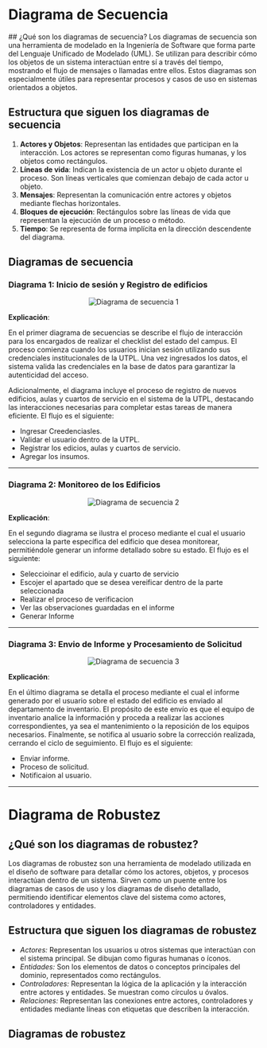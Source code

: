 <h1>Diagrama de Secuencia</h1>
## ¿Qué son los diagramas de secuencia?
Los diagramas de secuencia son una herramienta de modelado en la Ingeniería de Software que forma parte del Lenguaje Unificado de Modelado (UML). Se utilizan para describir cómo los objetos de un sistema interactúan entre sí a través del tiempo, mostrando el flujo de mensajes o llamadas entre ellos. Estos diagramas son especialmente útiles para representar procesos y casos de uso en sistemas orientados a objetos.

## Estructura que siguen los diagramas de secuencia
1. **Actores y Objetos**: Representan las entidades que participan en la interacción. Los actores se representan como figuras humanas, y los objetos como rectángulos.
2. **Líneas de vida**: Indican la existencia de un actor u objeto durante el proceso. Son líneas verticales que comienzan debajo de cada actor u objeto.
3. **Mensajes**: Representan la comunicación entre actores y objetos mediante flechas horizontales.
4. **Bloques de ejecución**: Rectángulos sobre las líneas de vida que representan la ejecución de un proceso o método.
5. **Tiempo**: Se representa de forma implícita en la dirección descendente del diagrama.

## Diagramas de secuencia

### Diagrama 1: Inicio de sesión y Registro de edificios

<p align="center">
  <img src="https://github.com/user-attachments/assets/7f299cc6-e89f-4a8d-bdc0-5a64130b9308" alt="Diagrama de secuencia 1 "/>
</p>

**Explicación**:  

En el primer diagrama de secuencias se describe el flujo de interacción para los encargados de realizar el checklist del estado del campus. El proceso comienza cuando los usuarios inician sesión utilizando sus credenciales institucionales de la UTPL. Una vez ingresados los datos, el sistema valida las credenciales en la base de datos para garantizar la autenticidad del acceso.

Adicionalmente, el diagrama incluye el proceso de registro de nuevos edificios, aulas y cuartos de servicio en el sistema de la UTPL, destacando las interacciones necesarias para completar estas tareas de manera eficiente. El flujo es el siguiente:

- Ingresar Creedenciasles.  
- Validar el usuario dentro de la UTPL.  
- Registrar los edicios, aulas y cuartos de servicio.
- Agregar los insumos.

---

### Diagrama 2: Monitoreo de los Edificios

<p align="center">
  <img src="https://github.com/user-attachments/assets/4dacda02-a339-481b-92b0-2a8e4cf1c138" alt="Diagrama de secuencia 2"/>
</p>


**Explicación**: 

En el segundo diagrama se ilustra el proceso mediante el cual el usuario selecciona la parte específica del edificio que desea monitorear, permitiéndole generar un informe detallado sobre su estado. El flujo es el siguiente:

- Seleccioinar el edificio, aula y cuarto de servicio
- Escojer el apartado que se desea vereificar dentro de la parte seleccionada 
- Realizar el proceso de verificacion
- Ver las observaciones guardadas en el informe
- Generar Informe

---

### Diagrama 3: Envio de Informe y Procesamiento de Solicitud

<p align="center">
  <img src="https://github.com/user-attachments/assets/13c57a6e-b26a-4325-a0a9-74a3808067ab" alt="Diagrama de secuencia 3"/>
</p>

**Explicación**:  

En el último diagrama se detalla el proceso mediante el cual el informe generado por el usuario sobre el estado del edificio es enviado al departamento de inventario. El propósito de este envío es que el equipo de inventario analice la información y proceda a realizar las acciones correspondientes, ya sea el mantenimiento o la reposición de los equipos necesarios. Finalmente, se notifica al usuario sobre la corrección realizada, cerrando el ciclo de seguimiento. El flujo es el siguiente:  
- Enviar informe.  
- Proceso de solicitud.  
- Notificaion al usuario.

---

<h1>Diagrama de Robustez</h1>

## ¿Qué son los diagramas de robustez?  
Los diagramas de robustez son una herramienta de modelado utilizada en el diseño de software para detallar cómo los actores, objetos, y procesos interactúan dentro de un sistema. Sirven como un puente entre los diagramas de casos de uso y los diagramas de diseño detallado, permitiendo identificar elementos clave del sistema como actores, controladores y entidades.  

## Estructura que siguen los diagramas de robustez  

- *Actores:* Representan los usuarios u otros sistemas que interactúan con el sistema principal. Se dibujan como figuras humanas o íconos.  
- *Entidades:* Son los elementos de datos o conceptos principales del dominio, representados como rectángulos.  
- *Controladores:* Representan la lógica de la aplicación y la interacción entre actores y entidades. Se muestran como círculos u óvalos.  
- *Relaciones:* Representan las conexiones entre actores, controladores y entidades mediante líneas con etiquetas que describen la interacción.

## Diagramas de robustez
